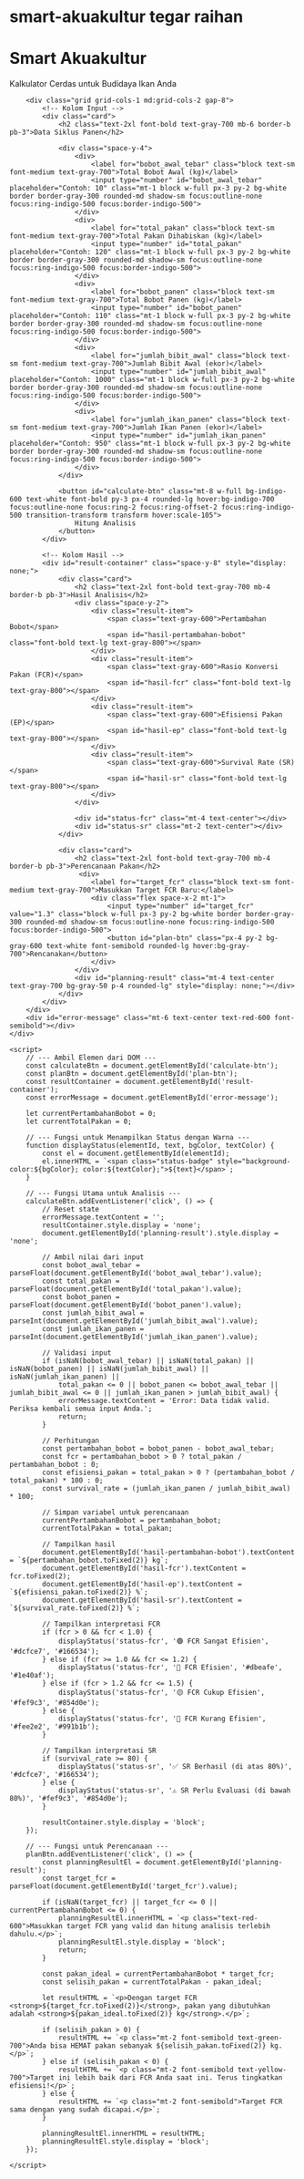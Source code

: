 # smart-akuakultur tegar raihan
<!DOCTYPE html>
<html lang="id">
<head>
    <meta charset="UTF-8">
    <meta name="viewport" content="width=device-width, initial-scale=1.0">
    <title>Smart Akuakultur</title>
    <script src="https://cdn.tailwindcss.com"></script>
    <link rel="preconnect" href="https://fonts.googleapis.com">
    <link rel="preconnect" href="https://fonts.gstatic.com" crossorigin>
    <link href="https://fonts.googleapis.com/css2?family=Inter:wght@400;500;600;700&display=swap" rel="stylesheet">
    <style>
        body {
            font-family: 'Inter', sans-serif;
        }
        .card {
            background-color: white;
            border-radius: 0.75rem;
            padding: 1.5rem;
            box-shadow: 0 4px 6px -1px rgb(0 0 0 / 0.1), 0 2px 4px -2px rgb(0 0 0 / 0.1);
            transition: all 0.3s ease-in-out;
        }
        .result-item {
            display: flex;
            justify-content: space-between;
            align-items: center;
            padding: 0.75rem 0;
            border-bottom: 1px solid #e5e7eb;
        }
        .result-item:last-child {
            border-bottom: none;
        }
        .status-badge {
            padding: 0.25rem 0.75rem;
            border-radius: 9999px;
            font-weight: 700;
            font-size: 0.875rem;
        }
    </style>
</head>
<body class="bg-gray-100 min-h-screen flex items-center justify-center p-4">
    <div class="w-full max-w-4xl mx-auto">
        <div class="text-center mb-8">
            <h1 class="text-3xl md:text-4xl font-bold text-gray-800">Smart Akuakultur</h1>
            <p class="text-gray-600 mt-2">Kalkulator Cerdas untuk Budidaya Ikan Anda</p>
        </div>

        <div class="grid grid-cols-1 md:grid-cols-2 gap-8">
            <!-- Kolom Input -->
            <div class="card">
                <h2 class="text-2xl font-bold text-gray-700 mb-6 border-b pb-3">Data Siklus Panen</h2>
                
                <div class="space-y-4">
                    <div>
                        <label for="bobot_awal_tebar" class="block text-sm font-medium text-gray-700">Total Bobot Awal (kg)</label>
                        <input type="number" id="bobot_awal_tebar" placeholder="Contoh: 10" class="mt-1 block w-full px-3 py-2 bg-white border border-gray-300 rounded-md shadow-sm focus:outline-none focus:ring-indigo-500 focus:border-indigo-500">
                    </div>
                    <div>
                        <label for="total_pakan" class="block text-sm font-medium text-gray-700">Total Pakan Dihabiskan (kg)</label>
                        <input type="number" id="total_pakan" placeholder="Contoh: 120" class="mt-1 block w-full px-3 py-2 bg-white border border-gray-300 rounded-md shadow-sm focus:outline-none focus:ring-indigo-500 focus:border-indigo-500">
                    </div>
                    <div>
                        <label for="bobot_panen" class="block text-sm font-medium text-gray-700">Total Bobot Panen (kg)</label>
                        <input type="number" id="bobot_panen" placeholder="Contoh: 110" class="mt-1 block w-full px-3 py-2 bg-white border border-gray-300 rounded-md shadow-sm focus:outline-none focus:ring-indigo-500 focus:border-indigo-500">
                    </div>
                    <div>
                        <label for="jumlah_bibit_awal" class="block text-sm font-medium text-gray-700">Jumlah Bibit Awal (ekor)</label>
                        <input type="number" id="jumlah_bibit_awal" placeholder="Contoh: 1000" class="mt-1 block w-full px-3 py-2 bg-white border border-gray-300 rounded-md shadow-sm focus:outline-none focus:ring-indigo-500 focus:border-indigo-500">
                    </div>
                    <div>
                        <label for="jumlah_ikan_panen" class="block text-sm font-medium text-gray-700">Jumlah Ikan Panen (ekor)</label>
                        <input type="number" id="jumlah_ikan_panen" placeholder="Contoh: 950" class="mt-1 block w-full px-3 py-2 bg-white border border-gray-300 rounded-md shadow-sm focus:outline-none focus:ring-indigo-500 focus:border-indigo-500">
                    </div>
                </div>

                <button id="calculate-btn" class="mt-8 w-full bg-indigo-600 text-white font-bold py-3 px-4 rounded-lg hover:bg-indigo-700 focus:outline-none focus:ring-2 focus:ring-offset-2 focus:ring-indigo-500 transition-transform transform hover:scale-105">
                    Hitung Analisis
                </button>
            </div>

            <!-- Kolom Hasil -->
            <div id="result-container" class="space-y-8" style="display: none;">
                <div class="card">
                    <h2 class="text-2xl font-bold text-gray-700 mb-4 border-b pb-3">Hasil Analisis</h2>
                    <div class="space-y-2">
                        <div class="result-item">
                            <span class="text-gray-600">Pertambahan Bobot</span>
                            <span id="hasil-pertambahan-bobot" class="font-bold text-lg text-gray-800"></span>
                        </div>
                        <div class="result-item">
                            <span class="text-gray-600">Rasio Konversi Pakan (FCR)</span>
                            <span id="hasil-fcr" class="font-bold text-lg text-gray-800"></span>
                        </div>
                        <div class="result-item">
                            <span class="text-gray-600">Efisiensi Pakan (EP)</span>
                            <span id="hasil-ep" class="font-bold text-lg text-gray-800"></span>
                        </div>
                        <div class="result-item">
                            <span class="text-gray-600">Survival Rate (SR)</span>
                            <span id="hasil-sr" class="font-bold text-lg text-gray-800"></span>
                        </div>
                    </div>
                    
                    <div id="status-fcr" class="mt-4 text-center"></div>
                    <div id="status-sr" class="mt-2 text-center"></div>
                </div>

                <div class="card">
                    <h2 class="text-2xl font-bold text-gray-700 mb-4 border-b pb-3">Perencanaan Pakan</h2>
                     <div>
                        <label for="target_fcr" class="block text-sm font-medium text-gray-700">Masukkan Target FCR Baru:</label>
                        <div class="flex space-x-2 mt-1">
                            <input type="number" id="target_fcr" value="1.3" class="block w-full px-3 py-2 bg-white border border-gray-300 rounded-md shadow-sm focus:outline-none focus:ring-indigo-500 focus:border-indigo-500">
                            <button id="plan-btn" class="px-4 py-2 bg-gray-600 text-white font-semibold rounded-lg hover:bg-gray-700">Rencanakan</button>
                        </div>
                    </div>
                    <div id="planning-result" class="mt-4 text-center text-gray-700 bg-gray-50 p-4 rounded-lg" style="display: none;"></div>
                </div>
            </div>
        </div>
        <div id="error-message" class="mt-6 text-center text-red-600 font-semibold"></div>
    </div>

    <script>
        // --- Ambil Elemen dari DOM ---
        const calculateBtn = document.getElementById('calculate-btn');
        const planBtn = document.getElementById('plan-btn');
        const resultContainer = document.getElementById('result-container');
        const errorMessage = document.getElementById('error-message');

        let currentPertambahanBobot = 0;
        let currentTotalPakan = 0;

        // --- Fungsi untuk Menampilkan Status dengan Warna ---
        function displayStatus(elementId, text, bgColor, textColor) {
            const el = document.getElementById(elementId);
            el.innerHTML = `<span class="status-badge" style="background-color:${bgColor}; color:${textColor};">${text}</span>`;
        }

        // --- Fungsi Utama untuk Analisis ---
        calculateBtn.addEventListener('click', () => {
            // Reset state
            errorMessage.textContent = '';
            resultContainer.style.display = 'none';
            document.getElementById('planning-result').style.display = 'none';

            // Ambil nilai dari input
            const bobot_awal_tebar = parseFloat(document.getElementById('bobot_awal_tebar').value);
            const total_pakan = parseFloat(document.getElementById('total_pakan').value);
            const bobot_panen = parseFloat(document.getElementById('bobot_panen').value);
            const jumlah_bibit_awal = parseInt(document.getElementById('jumlah_bibit_awal').value);
            const jumlah_ikan_panen = parseInt(document.getElementById('jumlah_ikan_panen').value);

            // Validasi input
            if (isNaN(bobot_awal_tebar) || isNaN(total_pakan) || isNaN(bobot_panen) || isNaN(jumlah_bibit_awal) || isNaN(jumlah_ikan_panen) ||
                total_pakan <= 0 || bobot_panen <= bobot_awal_tebar || jumlah_bibit_awal <= 0 || jumlah_ikan_panen > jumlah_bibit_awal) {
                errorMessage.textContent = 'Error: Data tidak valid. Periksa kembali semua input Anda.';
                return;
            }

            // Perhitungan
            const pertambahan_bobot = bobot_panen - bobot_awal_tebar;
            const fcr = pertambahan_bobot > 0 ? total_pakan / pertambahan_bobot : 0;
            const efisiensi_pakan = total_pakan > 0 ? (pertambahan_bobot / total_pakan) * 100 : 0;
            const survival_rate = (jumlah_ikan_panen / jumlah_bibit_awal) * 100;
            
            // Simpan variabel untuk perencanaan
            currentPertambahanBobot = pertambahan_bobot;
            currentTotalPakan = total_pakan;

            // Tampilkan hasil
            document.getElementById('hasil-pertambahan-bobot').textContent = `${pertambahan_bobot.toFixed(2)} kg`;
            document.getElementById('hasil-fcr').textContent = fcr.toFixed(2);
            document.getElementById('hasil-ep').textContent = `${efisiensi_pakan.toFixed(2)} %`;
            document.getElementById('hasil-sr').textContent = `${survival_rate.toFixed(2)} %`;

            // Tampilkan interpretasi FCR
            if (fcr > 0 && fcr < 1.0) {
                displayStatus('status-fcr', '🟢 FCR Sangat Efisien', '#dcfce7', '#166534');
            } else if (fcr >= 1.0 && fcr <= 1.2) {
                displayStatus('status-fcr', '🔵 FCR Efisien', '#dbeafe', '#1e40af');
            } else if (fcr > 1.2 && fcr <= 1.5) {
                displayStatus('status-fcr', '🟡 FCR Cukup Efisien', '#fef9c3', '#854d0e');
            } else {
                displayStatus('status-fcr', '🔴 FCR Kurang Efisien', '#fee2e2', '#991b1b');
            }

            // Tampilkan interpretasi SR
            if (survival_rate >= 80) {
                displayStatus('status-sr', '✅ SR Berhasil (di atas 80%)', '#dcfce7', '#166534');
            } else {
                displayStatus('status-sr', '⚠️ SR Perlu Evaluasi (di bawah 80%)', '#fef9c3', '#854d0e');
            }

            resultContainer.style.display = 'block';
        });
        
        // --- Fungsi untuk Perencanaan ---
        planBtn.addEventListener('click', () => {
            const planningResultEl = document.getElementById('planning-result');
            const target_fcr = parseFloat(document.getElementById('target_fcr').value);

            if (isNaN(target_fcr) || target_fcr <= 0 || currentPertambahanBobot <= 0) {
                planningResultEl.innerHTML = `<p class="text-red-600">Masukkan target FCR yang valid dan hitung analisis terlebih dahulu.</p>`;
                planningResultEl.style.display = 'block';
                return;
            }

            const pakan_ideal = currentPertambahanBobot * target_fcr;
            const selisih_pakan = currentTotalPakan - pakan_ideal;
            
            let resultHTML = `<p>Dengan target FCR <strong>${target_fcr.toFixed(2)}</strong>, pakan yang dibutuhkan adalah <strong>${pakan_ideal.toFixed(2)} kg</strong>.</p>`;
            
            if (selisih_pakan > 0) {
                resultHTML += `<p class="mt-2 font-semibold text-green-700">Anda bisa HEMAT pakan sebanyak ${selisih_pakan.toFixed(2)} kg.</p>`;
            } else if (selisih_pakan < 0) {
                resultHTML += `<p class="mt-2 font-semibold text-yellow-700">Target ini lebih baik dari FCR Anda saat ini. Terus tingkatkan efisiensi!</p>`;
            } else {
                resultHTML += `<p class="mt-2 font-semibold">Target FCR sama dengan yang sudah dicapai.</p>`;
            }

            planningResultEl.innerHTML = resultHTML;
            planningResultEl.style.display = 'block';
        });

    </script>
</body>
</html>
